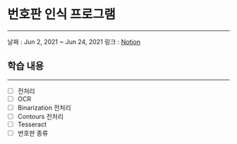 # 번호판 인식 프로그램
---
날짜 : Jun 2, 2021 ~ Jun 24, 2021
링크 : [Notion](https://www.notion.so/cf634d3c6991402b9d7e7b02c88f801b)


## 학습 내용
---
 - [ ] 전처리
 - [ ] OCR
 - [ ] Binarization 전처리
 - [ ] Contours 전처리
 - [ ] Tesseract
 - [ ] 번호판 종류
